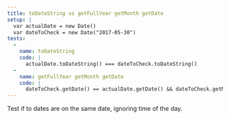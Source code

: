 ```yaml
---
title: toDateString vs getFullYear getMonth getDate
setup: |
  var actualDate = new Date()
  var dateToCheck = new Date("2017-05-30")
tests:
  -
    name: toDateString
    code: |
      actualDate.toDateString() === dateToCheck.toDateString()
  -
    name: getFullYear getMonth getDate
    code: |
      dateToCheck.getDate() == actualDate.getDate() && dateToCheck.getMonth() == actualDate.getMonth() && dateToCheck.getFullYear() == actualDate.getFullYear()
---
```

Test if to dates are on the same date, ignoring time of the day.
